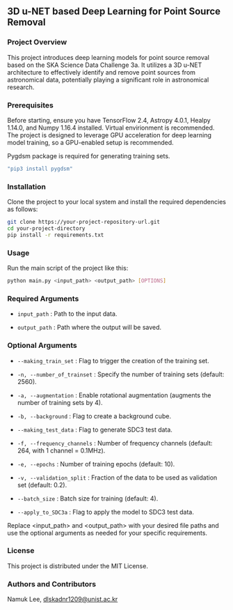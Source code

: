 ## 3D u-NET based Deep Learning for Point Source Removal

### Project Overview
This project introduces deep learning models for point source removal based on the SKA Science Data Challenge 3a. It utilizes a 3D u-NET architecture to effectively identify and remove point sources from astronomical data, potentially playing a significant role in astronomical research.

### Prerequisites
Before starting, ensure you have TensorFlow 2.4, Astropy 4.0.1, Healpy 1.14.0, and Numpy 1.16.4 installed. Virtual envirionment is recommended. The project is designed to leverage GPU acceleration for deep learning model training, so a GPU-enabled setup is recommended.

Pygdsm package is required for generating training sets.

```bash
"pip3 install pygdsm"

```
### Installation
Clone the project to your local system and install the required dependencies as follows:

```bash
git clone https://your-project-repository-url.git
cd your-project-directory
pip install -r requirements.txt
```
### Usage
Run the main script of the project like this:

```bash
python main.py <input_path> <output_path> [OPTIONS]
```
### Required Arguments
* `input_path` : Path to the input data.

* `output_path` : Path where the output will be saved.
### Optional Arguments

* `--making_train_set` : Flag to trigger the creation of the training set.

* `-n, --number_of_trainset` : Specify the number of training sets (default: 2560).

* `-a, --augmentation` : Enable rotational augmentation (augments the number of training sets by 4).

* `-b, --background` : Flag to create a background cube.

* `--making_test_data` : Flag to generate SDC3 test data.

* `-f, --frequency_channels` : Number of frequency channels (default: 264, with 1 channel = 0.1MHz).

* `-e, --epochs` : Number of training epochs (default: 10).

* `-v, --validation_split` : Fraction of the data to be used as validation set (default: 0.2).

* `--batch_size` : Batch size for training (default: 4).

* `--apply_to_SDC3a` : Flag to apply the model to SDC3 test data.

Replace <input_path> and <output_path> with your desired file paths and use the optional arguments as needed for your specific requirements.

### License
This project is distributed under the MIT License.

### Authors and Contributors
Namuk Lee, dlskadnr1209@unist.ac.kr
